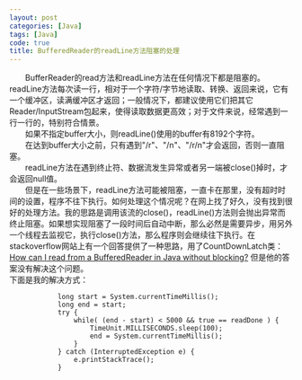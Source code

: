 ```yaml
---
layout: post
categories: [Java]
tags: [Java]
code: true
title: BufferedReader的readLine方法阻塞的处理
---
```


&emsp;&emsp;BufferReader的read方法和readLine方法在任何情况下都是阻塞的。readLine方法每次读一行，相对于一个字符/字节地读取、转换、返回来说，它有一个缓冲区，读满缓冲区才返回；一般情况下，都建议使用它们把其它Reader/InputStream包起来，使得读取数据更高效；对于文件来说，经常遇到一行一行的，特别符合情景。  
&emsp;&emsp;如果不指定buffer大小，则readLine()使用的buffer有8192个字符。  
&emsp;&emsp;在达到buffer大小之前，只有遇到"/r"、"/n"、"/r/n"才会返回，否则一直阻塞。  
&emsp;&emsp;readLine方法在遇到终止符、数据流发生异常或者另一端被close()掉时，才会返回null值。  
&emsp;&emsp;但是在一些场景下，readLine方法可能被阻塞，一直卡在那里，没有超时时间的设置，程序不往下执行。如何处理这个情况呢？在网上找了好久，没有找到很好的处理方法。我的思路是调用该流的close()，readLine()方法则会抛出异常而终止阻塞。如果想实现阻塞了一段时间后自动中断，那么必然是需要异步，用另外一个线程去监视它，执行close()方法，那么程序则会继续往下执行。在stackoverflow网站上有一个回答提供了一种思路，用了CountDownLatch类：[How can I read from a BufferedReader in Java without blocking?](http://stackoverflow.com/questions/11273786/how-can-i-read-from-a-bufferedreader-in-java-without-blocking) 但是他的答案没有解决这个问题。  
下面是我的解决方式：  


```
            long start = System.currentTimeMillis();
            long end = start;
            try {
                while( (end - start) < 5000 && true == readDone ) {
                    TimeUnit.MILLISECONDS.sleep(100);
                    end = System.currentTimeMillis();
                }
            } catch (InterruptedException e) {
                e.printStackTrace();
            }
 ```
 